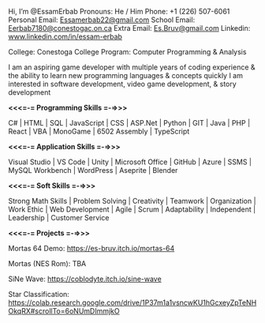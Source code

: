 Hi, I’m @EssamErbab
Pronouns: He / Him
Phone: +1 (226) 507-6061
Personal Email: Essamerbab22@gmail.com
School Email: Eerbab7180@conestogac.on.ca
Extra Email: Es.Bruv@gmail.com
Linkedin: www.linkedin.com/in/essam-erbab


College: Conestoga College
Program: Computer Programming & Analysis

I am an aspiring game developer with multiple years of coding experience & the ability to learn new programming languages & concepts quickly I am interested in software development, video game development, & story development

**<<<=-= Programming Skills =-=>>>**

C# | HTML | SQL | JavaScript | CSS | ASP.Net | Python | GIT | Java | PHP | React | VBA | MonoGame | 6502 Assembly | TypeScript

**<<<=-= Application Skills =-=>>>**

Visual Studio | VS Code | Unity | Microsoft Office | GitHub | Azure | SSMS | MySQL Workbench | WordPress | Aseprite | Blender

**<<<=-= Soft Skills =-=>>>**

Strong Math Skills | Problem Solving | Creativity | Teamwork | Organization | Work Ethic | Web Development | Agile | Scrum | Adaptability | Independent | Leadership | Customer Service

**<<<=-= Projects =-=>>>**

Mortas 64 Demo: https://es-bruv.itch.io/mortas-64

Mortas (NES Rom): TBA

SiNe Wave: https://coblodyte.itch.io/sine-wave

Star Classification: https://colab.research.google.com/drive/1P37m1a1vsncwKU1hGcxeyZpTeNHOkqRX#scrollTo=6oNUmDImmjkO

<!---
EssamErbab/EssamErbab is a ✨ special ✨ repository because its `README.md` (this file) appears on your GitHub profile.
You can click the Preview link to take a look at your changes.
--->
